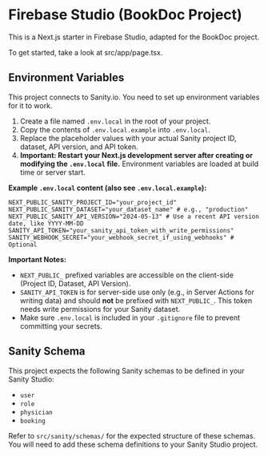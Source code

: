 # Firebase Studio (BookDoc Project)

This is a Next.js starter in Firebase Studio, adapted for the BookDoc project.

To get started, take a look at src/app/page.tsx.

## Environment Variables

This project connects to Sanity.io. You need to set up environment variables for it to work.

1.  Create a file named `.env.local` in the root of your project.
2.  Copy the contents of `.env.local.example` into `.env.local`.
3.  Replace the placeholder values with your actual Sanity project ID, dataset, API version, and API token.
4.  **Important: Restart your Next.js development server after creating or modifying the `.env.local` file.** Environment variables are loaded at build time or server start.

**Example `.env.local` content (also see `.env.local.example`):**
```
NEXT_PUBLIC_SANITY_PROJECT_ID="your_project_id"
NEXT_PUBLIC_SANITY_DATASET="your_dataset_name" # e.g., "production"
NEXT_PUBLIC_SANITY_API_VERSION="2024-05-13" # Use a recent API version date, like YYYY-MM-DD
SANITY_API_TOKEN="your_sanity_api_token_with_write_permissions"
SANITY_WEBHOOK_SECRET="your_webhook_secret_if_using_webhooks" # Optional
```

**Important Notes:**
- `NEXT_PUBLIC_` prefixed variables are accessible on the client-side (Project ID, Dataset, API Version).
- `SANITY_API_TOKEN` is for server-side use only (e.g., in Server Actions for writing data) and should **not** be prefixed with `NEXT_PUBLIC_`. This token needs write permissions for your Sanity dataset.
- Make sure `.env.local` is included in your `.gitignore` file to prevent committing your secrets.

## Sanity Schema
This project expects the following Sanity schemas to be defined in your Sanity Studio:
- `user`
- `role`
- `physician`
- `booking`

Refer to `src/sanity/schemas/` for the expected structure of these schemas. You will need to add these schema definitions to your Sanity Studio project.
